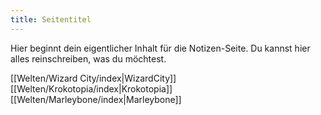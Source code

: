 ```yaml
---
title: Seitentitel
---
```

Hier beginnt dein eigentlicher Inhalt für die Notizen-Seite. Du kannst hier alles reinschreiben, was du möchtest.

[[Welten/Wizard City/index|WizardCity]]
[[Welten/Krokotopia/index|Krokotopia]]
[[Welten/Marleybone/index|Marleybone]]